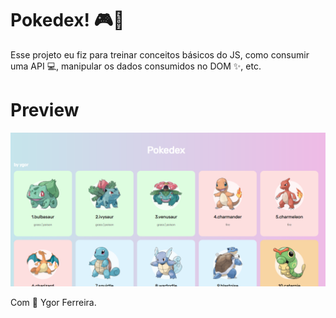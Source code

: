 # Pokedex! 🎮🎲

Esse projeto eu fiz para treinar conceitos básicos do JS, como consumir uma API 💻, manipular os dados consumidos no DOM ✨, etc. 

# Preview 

![](demo.png)

Com 💖 Ygor Ferreira.
